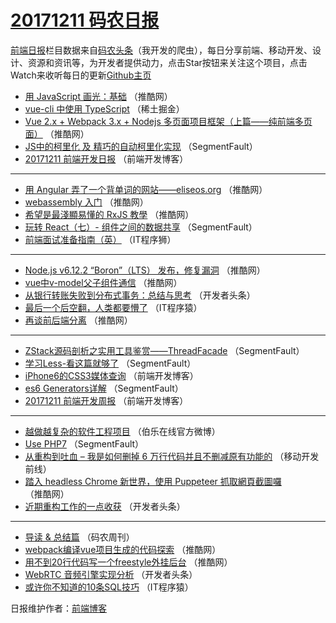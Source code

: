 # [20171211 码农日报](http://hao.caibaojian.com/date/2017/12/11)

[前端日报](http://caibaojian.com/c/news)栏目数据来自[码农头条](http://hao.caibaojian.com/)（我开发的爬虫），每日分享前端、移动开发、设计、资源和资讯等，为开发者提供动力，点击Star按钮来关注这个项目，点击Watch来收听每日的更新[Github主页](https://github.com/kujian/frontendDaily)
* [用 JavaScript 画光：基础](http://hao.caibaojian.com/59274.html) （推酷网）
* [vue-cli 中使用 TypeScript](http://hao.caibaojian.com/59290.html) （稀土掘金）
* [Vue 2.x + Webpack 3.x + Nodejs 多页面项目框架（上篇——纯前端多页面）](http://hao.caibaojian.com/59269.html) （推酷网）
* [JS中的柯里化 及 精巧的自动柯里化实现](http://hao.caibaojian.com/59261.html) （SegmentFault）
* [20171211 前端开发日报](http://hao.caibaojian.com/59329.html) （前端开发博客）

***
* [用 Angular 弄了一个背单词的网站——eliseos.org](http://hao.caibaojian.com/59273.html) （推酷网）
* [webassembly 入门](http://hao.caibaojian.com/59267.html) （推酷网）
* [希望是最淺顯易懂的 RxJS 教學](http://hao.caibaojian.com/59280.html) （推酷网）
* [玩转 React（七）- 组件之间的数据共享](http://hao.caibaojian.com/59260.html) （SegmentFault）
* [前端面试准备指南（英）](http://hao.caibaojian.com/59328.html) （IT程序狮）

***
* [Node.js v6.12.2 “Boron”（LTS） 发布，修复漏洞](http://hao.caibaojian.com/59276.html) （推酷网）
* [vue中v-model父子组件通信](http://hao.caibaojian.com/59277.html) （推酷网）
* [从银行转账失败到分布式事务：总结与思考](http://hao.caibaojian.com/59235.html) （开发者头条）
* [最后一个后空翻，人类都要懵了](http://hao.caibaojian.com/59326.html) （IT程序猿）
* [再谈前后端分离](http://hao.caibaojian.com/59272.html) （推酷网）

***
* [ZStack源码剖析之实用工具鉴赏——ThreadFacade](http://hao.caibaojian.com/59262.html) （SegmentFault）
* [学习Less-看这篇就够了](http://hao.caibaojian.com/59263.html) （SegmentFault）
* [iPhone6的CSS3媒体查询](http://hao.caibaojian.com/59330.html) （前端开发博客）
* [es6 Generators详解](http://hao.caibaojian.com/59264.html) （SegmentFault）
* [20171211 前端开发周报](http://hao.caibaojian.com/59331.html) （前端开发博客）

***
* [越做越复杂的软件工程项目](http://hao.caibaojian.com/59334.html) （伯乐在线官方微博）
* [Use PHP7](http://hao.caibaojian.com/59266.html) （SegmentFault）
* [从重构到吐血 &#8211; 我是如何删掉 6 万行代码并且不删减原有功能的](http://hao.caibaojian.com/59322.html) （移动开发前线）
* [踏入 headless Chrome 新世界，使用 Puppeteer 抓取網頁截圖囉](http://hao.caibaojian.com/59278.html) （推酷网）
* [近期重构工作的一点收获](http://hao.caibaojian.com/59243.html) （开发者头条）

***
* [导读 &amp; 总结篇](http://hao.caibaojian.com/59323.html) （码农周刊）
* [webpack编译vue项目生成的代码探索](http://hao.caibaojian.com/59268.html) （推酷网）
* [用不到20行代码写一个freestyle外挂后台](http://hao.caibaojian.com/59279.html) （推酷网）
* [WebRTC 音频引擎实现分析](http://hao.caibaojian.com/59244.html) （开发者头条）
* [或许你不知道的10条SQL技巧](http://hao.caibaojian.com/59324.html) （IT程序猿）

日报维护作者：[前端博客](http://caibaojian.com/) 